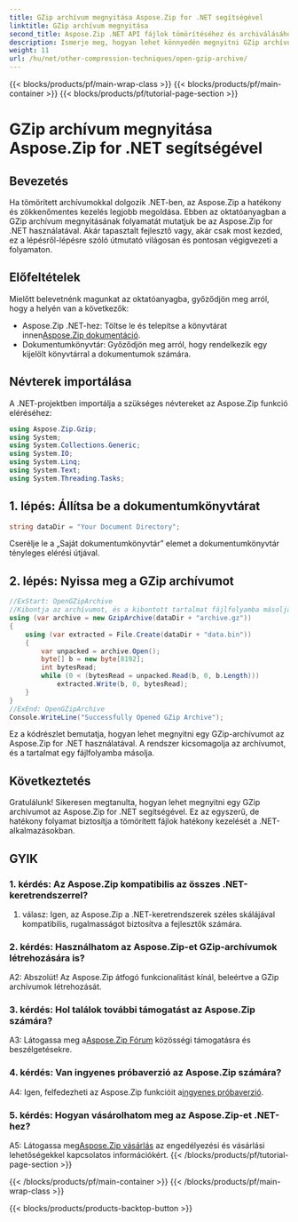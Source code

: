 ```yaml
---
title: GZip archívum megnyitása Aspose.Zip for .NET segítségével
linktitle: GZip archívum megnyitása
second_title: Aspose.Zip .NET API fájlok tömörítéséhez és archiválásához
description: Ismerje meg, hogyan lehet könnyedén megnyitni GZip archívumokat .NET-ben az Aspose.Zip segítségével. Kövesse lépésenkénti útmutatónkat a hatékony és zökkenőmentes fájlkezelés érdekében.
weight: 11
url: /hu/net/other-compression-techniques/open-gzip-archive/
---
```


{{< blocks/products/pf/main-wrap-class >}}
{{< blocks/products/pf/main-container >}}
{{< blocks/products/pf/tutorial-page-section >}}

# GZip archívum megnyitása Aspose.Zip for .NET segítségével

## Bevezetés

Ha tömörített archívumokkal dolgozik .NET-ben, az Aspose.Zip a hatékony és zökkenőmentes kezelés legjobb megoldása. Ebben az oktatóanyagban a GZip archívum megnyitásának folyamatát mutatjuk be az Aspose.Zip for .NET használatával. Akár tapasztalt fejlesztő vagy, akár csak most kezded, ez a lépésről-lépésre szóló útmutató világosan és pontosan végigvezeti a folyamaton.

## Előfeltételek

Mielőtt belevetnénk magunkat az oktatóanyagba, győződjön meg arról, hogy a helyén van a következők:

-  Aspose.Zip .NET-hez: Töltse le és telepítse a könyvtárat innen[Aspose.Zip dokumentáció](https://reference.aspose.com/zip/net/).
- Dokumentumkönyvtár: Győződjön meg arról, hogy rendelkezik egy kijelölt könyvtárral a dokumentumok számára.

## Névterek importálása

A .NET-projektben importálja a szükséges névtereket az Aspose.Zip funkció eléréséhez:

```csharp
using Aspose.Zip.Gzip;
using System;
using System.Collections.Generic;
using System.IO;
using System.Linq;
using System.Text;
using System.Threading.Tasks;
```

## 1. lépés: Állítsa be a dokumentumkönyvtárat

```csharp
string dataDir = "Your Document Directory";
```

Cserélje le a „Saját dokumentumkönyvtár” elemet a dokumentumkönyvtár tényleges elérési útjával.

## 2. lépés: Nyissa meg a GZip archívumot

```csharp
//ExStart: OpenGZipArchive
//Kibontja az archívumot, és a kibontott tartalmat fájlfolyamba másolja.
using (var archive = new GzipArchive(dataDir + "archive.gz"))
{
    using (var extracted = File.Create(dataDir + "data.bin"))
    {
        var unpacked = archive.Open();
        byte[] b = new byte[8192];
        int bytesRead;
        while (0 < (bytesRead = unpacked.Read(b, 0, b.Length)))
            extracted.Write(b, 0, bytesRead);
    }
}
//ExEnd: OpenGZipArchive
Console.WriteLine("Successfully Opened GZip Archive");
```

Ez a kódrészlet bemutatja, hogyan lehet megnyitni egy GZip-archívumot az Aspose.Zip for .NET használatával. A rendszer kicsomagolja az archívumot, és a tartalmat egy fájlfolyamba másolja.

## Következtetés

Gratulálunk! Sikeresen megtanulta, hogyan lehet megnyitni egy GZip archívumot az Aspose.Zip for .NET segítségével. Ez az egyszerű, de hatékony folyamat biztosítja a tömörített fájlok hatékony kezelését a .NET-alkalmazásokban.

## GYIK

### 1. kérdés: Az Aspose.Zip kompatibilis az összes .NET-keretrendszerrel?

1. válasz: Igen, az Aspose.Zip a .NET-keretrendszerek széles skálájával kompatibilis, rugalmasságot biztosítva a fejlesztők számára.

### 2. kérdés: Használhatom az Aspose.Zip-et GZip-archívumok létrehozására is?

A2: Abszolút! Az Aspose.Zip átfogó funkcionalitást kínál, beleértve a GZip archívumok létrehozását.

### 3. kérdés: Hol találok további támogatást az Aspose.Zip számára?

 A3: Látogassa meg a[Aspose.Zip Fórum](https://forum.aspose.com/c/zip/37) közösségi támogatásra és beszélgetésekre.

### 4. kérdés: Van ingyenes próbaverzió az Aspose.Zip számára?

 A4: Igen, felfedezheti az Aspose.Zip funkcióit a[ingyenes próbaverzió](https://releases.aspose.com/).

### 5. kérdés: Hogyan vásárolhatom meg az Aspose.Zip-et .NET-hez?

 A5: Látogassa meg[Aspose.Zip vásárlás](https://purchase.aspose.com/buy) az engedélyezési és vásárlási lehetőségekkel kapcsolatos információkért.
{{< /blocks/products/pf/tutorial-page-section >}}

{{< /blocks/products/pf/main-container >}}
{{< /blocks/products/pf/main-wrap-class >}}

{{< blocks/products/products-backtop-button >}}
